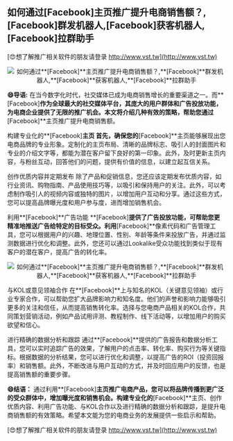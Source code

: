 ## **如何通过**[Facebook]**主页推广提升电商销售额？,**[Facebook]**群发机器人,**[Facebook]**获客机器人,**[Facebook]**拉群助手**

[😍想了解推广相关软件的朋友请登录 http://www.vst.tw](http://www.vst.tw)

 <center><img src="https://vst.tw/MP4/tuiguang/png/6.png" alt="如何通过**[Facebook]**主页推广提升电商销售额？,**[Facebook]**群发机器人,**[Facebook]**获客机器人,**[Facebook]**拉群助手"></center>

**😄导语:**
在当今数字化时代，社交媒体已成为电商销售增长的重要渠道之一。而**[Facebook]**作为全球最大的社交媒体平台，其庞大的用户群体和广告投放功能，为电商企业提供了无限的推广机会。本文将介绍几种有效的策略，帮助您通过**[Facebook]**主页推广提升电商销售额。

构建专业化的**[Facebook]**主页
首先，确保您的**[Facebook]**主页能够展现出您电商品牌的专业形象。定制化的主页布局、清晰的品牌标志、吸引人的封面图片和专业的介绍文字等，都能为潜在客户留下良好的第一印象。此外，及时更新主页内容，与粉丝互动，回答他们的问题，提供有价值的信息，以建立起互信关系。

创作优质内容并定期发布
除了产品和促销信息，您还应该定期发布优质内容，如行业资讯、购物指南、产品使用技巧等，以吸引和保持用户的关注。此外，可以考虑制作吸引人的视频内容或独特的图片，以增加用户互动和分享。通过这些方式，您可以提高品牌曝光度和用户参与度，进而增加销售机会。

利用**[Facebook]**广告功能
**[Facebook]**提供了广告投放功能，可帮助您更精准地推送广告给特定的目标受众。利用**[Facebook]**像素代码和广告管理工具，您可以根据用户的兴趣、地理位置、性别、年龄等条件来投放广告，并通过监测数据进行优化和调整。此外，您还可以通过Lookalike受众功能找到类似于现有客户的潜在客户，提高广告的转化率。

 <center><img src="https://vst.tw/MP4/tuiguang/png/0.png" alt="如何通过**[Facebook]**主页推广提升电商销售额？,**[Facebook]**群发机器人,**[Facebook]**获客机器人,**[Facebook]**拉群助手"></center>

与KOL或意见领袖合作
在**[Facebook]**上与知名的KOL（关键意见领袖）或行业专家合作，可以帮助您扩大品牌影响力和知名度。他们的声誉和影响力能够吸引更多的关注和信任，从而提高销售转化率。选择与您电商产品相关的KOL合作，共同策划营销活动，例如产品试用评测、教程制作、线下活动等，以增加用户的购买欲望和信心。

进行精确的数据分析和跟踪
通过**[Facebook]**提供的广告报告和数据分析工具，您可以实时追踪广告的效果，了解用户的点击率、转化率、购买行为等关键指标。根据数据的分析结果，您可以进行优化和调整，以提高广告的ROI（投资回报率）和销售额。此外，不断改进与用户互动的方式，并及时回应用户的反馈，也是提高销售额的重要步骤。

**😄结语：**
通过利用**[Facebook]**主页推广电商产品，您可以将品牌传播到更广泛的受众群体中，增加曝光度和销售机会。构建专业化的**[Facebook]**主页、创作优质内容、利用广告功能、与KOL合作以及进行精确的数据分析和跟踪，是提升电商销售额的有效策略。希望本文能为您的电商业务的发展提供一些启示和帮助。

[😍想了解推广相关软件的朋友请登录 http://www.vst.tw](http://www.vst.tw)



